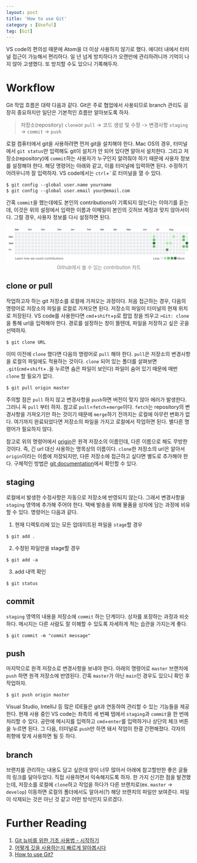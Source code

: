 ```yaml
---
layout: post
title: 'How to use Git'
category : [Useful]
tag: [Git]
---
```


VS code의 편의성 때문에 Atom을 더 이상 사용하지 않기로 했다. 에디터 내에서 터미널 접근이 가능해서 편리하다. 일 년 넘게 방치하다가 오랜만에 관리하려니까 기억이 나지 않아 고생했다. 또 방치할 수도 있으니 기록해두자.
<!-- more -->

# Workflow
Git 작업 흐름은 대략 다음과 같다. Git은 주로 협업에서 사용되므로 branch 관리도 굉장히 중요하지만 일단은 기본적인 흐름만 알아보도록 하자.

> 저장소(repository) `clone`or `pull` -> 코드 생성 및 수정 -> 변경사항 `staging` -> `commit` -> `push`

로컬 컴퓨터에서 git을 사용하려면 먼저 git을 설치해야 한다. Mac OS의 경우, 터미널에서 `git status`만 입력해도 git이 설치가 안 되어 있다면 알아서 설치한다. 그리고 저장소(repository)에 `commit`하는 사용자가 누구인지 알려줘야 하기 때문에 사용자 정보를 설정해야 한다. 해당 명령어는 아래와 같고, 이를 터미널에 입력하면 된다. 수정하기 어려우니까 잘 입력하자. VS code에서는 `ctrl`+``` ` ```로 터미널을 열 수 있다.

```
$ git config --global user.name yourname
$ git config --global user.email your@email.com
```

간혹 `commit`을 했는데에도 본인의 contributions이 기록되지 않는다는 이야기를 듣는데, 이것은 위의 설정에서 입력한 이름과 이메일이 본인의 깃허브 계정과 맞지 않아서이다. 그럴 경우, 사용자 정보를 다시 설정하면 된다.

<p align="center">
  <img width="600" src="/public/img/contributions.png">
  <font size="2" color="#808080"> Github에서 볼 수 있는 contribution 차트 </font>
</p>


## clone or pull
작업하고자 하는 git 저장소를 로컬에 가져오는 과정이다. 처음 접근하는 경우, 다음의 명령어로 저장소의 파일을 로컬로 가져오면 된다. 저장소의 파일이 터미널의 현재 위치로 저장된다. VS code를 사용한다면 `cmd`+`shift`+`p`로 팝업 창을 띄우고 `>Git: clone`을 통해 url을 입력해야 한다. 경로를 설정하는 창이 뜰텐데, 파일을 저장하고 싶은 곳을 선택하자.

```
$ git clone URL
```

이미 이전에 `clone` 했다면 다음의 명령어로 `pull` 해야 한다. `pull`은 저장소의 변경사항을 로컬의 파일에도 적용하는 것이다. `clone` 되어 있는 폴더를 살펴보면 `.git`(`cmd`+`shift`+`.`을 누르면 숨은 파일이 보인다) 파일이 숨어 있기 때문에 매번 `clone` 할 필요가 없다.

```
$ git pull origin master
```

주의할 점은 `pull` 하지 않고 변경사항을 `push`하면 버전이 맞지 않아 에러가 발생한다. 그러니 꼭 `pull` 부터 하자. 참고로 `pull`=`fetch`+`merge`이다. `fetch`는 repository의 변경사항을 가져오기만 하는 것이기 때문에 `merge`하기 전까지는 로컬에 아무런 변화가 없다. 여기까지 완료되었다면 저장소의 파일을 가지고 로컬에서 작업하면 된다. 별다른 명령어가 필요하지 않다.

 참고로 위의 명령어에서 [origin](https://stackoverflow.com/questions/9529497/what-is-origin-in-git)은 원격 저장소의 이름인데, 다른 이름으로 해도 무방한 것이다. 즉, 긴 url 대신 사용하는 명목상의 이름이다. `clone`한 저장소의 url은 알아서 `origin`이라는 이름에 저장되지만, 다른 저장소에 접근하고 싶다면 별도로 추가해야 한다. 구체적인 방법은 [git documentation](https://git-scm.com/book/ko/v2/Git의-기초-리모트-저장소)에서 확인할 수 있다.



## staging
로컬에서 발생한 수정사항은 자동으로 저장소에 반영되지 않는다. 그래서 변경사항을 `staging` 영역에 추가해 주어야 한다. 택배 발송을 위해 물품을 상자에 담는 과정에 비유할 수 있다. 명령어는 다음과 같다.

1. 현재 디렉토리에 있는 모든 업데이트된 파일을 `stage`할 경우
```
$ git add .
```

2. 수정된 파일만을 stage할 경우
```
$ git add -a
```

3. add 내역 확인
```
$ git status
```


## commit
`staging` 영역의 내용을 저장소에 `commit` 하는 단계이다. 상자를 포장하는 과정과 비슷하다. 메시지는 다른 사람도 잘 이해할 수 있도록 자세하게 적는 습관을 가지는게 좋다.

```
$ git commit -m "commit message"
```


## push
마지막으로 원격 저장소로 변경사항을 보내야 한다. 아래의 명령어로 `master` 브랜치에 `push` 하면 원격 저장소에 반영된다. 간혹 `master`가 아닌 `main`인 경우도 있으니 확인 후 작업하자.

```
$ git push origin master
```

Visual Studio, IntelliJ 등 많은 IDE들은 git과 연동하여 관리할 수 있는 기능들을 제공한다. 현재 사용 중인 VS code는 좌측의 세 번째 탭에서 `staging`과 `commit`을 한 번에 처리할 수 있다. 공란에 메시지를 입력하고 `cmd`+`enter`를 입력하거나 상단의 체크 버튼을 누르면 된다. 그 다음, 터미널로 `push`만 하면 돼서 작업이 한결 간편해졌다. 각자의 취향에 맞게 사용하면 될 듯 하다.


## branch
브랜치를 관리하는 내용도 담고 싶은데 양이 너무 많아서 아래에 참고할만한 좋은 글들의 링크를 달아두었다. 직접 사용하면서 익숙해지도록 하자. 한 가지 신기한 점을 발견했는데, 저장소를 로컬에 `clone`하고 작업을 하다가 다른 브랜치로(ex. `master` -> `develop`) 이동하면 로컬의 폴더에서도 알아서(?) 해당 브랜치의 파일만 보여준다. 파일이 삭제되는 것은 아닌 것 같고 어떤 방식인지 모르겠다.


# Further Reading

1. [Git 뉴비를 위한 기초 사용법 - 시작하기](https://evan-moon.github.io/2019/07/25/git-tutorial/)
2. [어떻게 깃을 사용하는지 빠르게 알아봅시다](https://github.com/KennethanCeyer/tutorial-git)
3. [How to use Git?](/public/files/20220304_git.pdf)